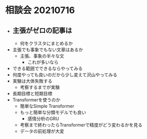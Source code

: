 <!-- tex script for md -->
<script type="text/javascript" async src="https://cdnjs.cloudflare.com/ajax/libs/mathjax/2.7.7/MathJax.js?config=TeX-MML-AM_CHTML">
</script>
<script type="text/x-mathjax-config">
 MathJax.Hub.Config({
 tex2jax: {
 inlineMath: [['$', '$'] ],
 displayMath: [ ['$$','$$'], ["\\[","\\]"] ]
 }
 });
</script>

# 相談会 20210716
- 主張がゼロの記事は
    - 
    - 何をクラスタにまとめるか
- 主張でも事象でもない文章はあるか
    - 主張、事象の半々な文
        - これが多いなら
- できる範囲でできるならやってみる
- 何度やっても良いのだから少し変えて沢山やってみる
- 実験は大体失敗する
    - 考察するまでが実験
- 長期目標と短期目標
- Transformerを使うのか
    - 簡単なSimple Transformer
    - もっと簡単な分類モデルでも良い
        - 感情分析のGRU
    - 考察まで終わったらTransformerで精度がどう変わるかを見る
    - データの前処理が大変